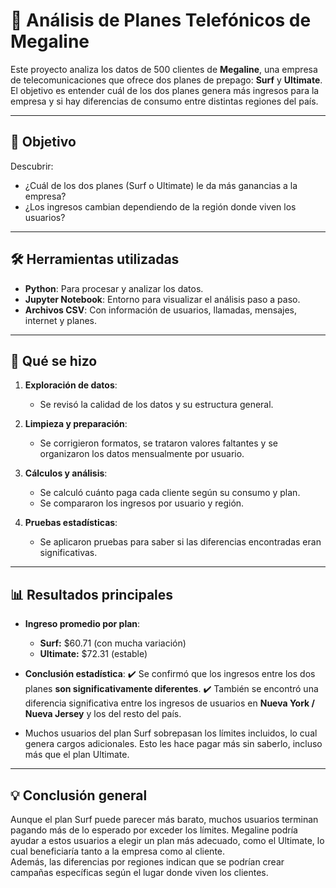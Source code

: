 # 📱 Análisis de Planes Telefónicos de Megaline

Este proyecto analiza los datos de 500 clientes de **Megaline**, una empresa de telecomunicaciones que ofrece dos planes de prepago: **Surf** y **Ultimate**. El objetivo es entender cuál de los dos planes genera más ingresos para la empresa y si hay diferencias de consumo entre distintas regiones del país.

---

## 🎯 Objetivo

Descubrir:

- ¿Cuál de los dos planes (Surf o Ultimate) le da más ganancias a la empresa?
- ¿Los ingresos cambian dependiendo de la región donde viven los usuarios?

---

## 🛠️ Herramientas utilizadas

- **Python**: Para procesar y analizar los datos.
- **Jupyter Notebook**: Entorno para visualizar el análisis paso a paso.
- **Archivos CSV**: Con información de usuarios, llamadas, mensajes, internet y planes.

---

## 📂 Qué se hizo

1. **Exploración de datos**:
   - Se revisó la calidad de los datos y su estructura general.

2. **Limpieza y preparación**:
   - Se corrigieron formatos, se trataron valores faltantes y se organizaron los datos mensualmente por usuario.

3. **Cálculos y análisis**:
   - Se calculó cuánto paga cada cliente según su consumo y plan.
   - Se compararon los ingresos por usuario y región.

4. **Pruebas estadísticas**:
   - Se aplicaron pruebas para saber si las diferencias encontradas eran significativas.

---

## 📊 Resultados principales

- **Ingreso promedio por plan**:
  - **Surf:** $60.71 (con mucha variación)
  - **Ultimate:** $72.31 (estable)

- **Conclusión estadística**:
  ✔️ Se confirmó que los ingresos entre los dos planes **son significativamente diferentes**.
  ✔️ También se encontró una diferencia significativa entre los ingresos de usuarios en **Nueva York / Nueva Jersey** y los del resto del país.

- Muchos usuarios del plan Surf sobrepasan los límites incluidos, lo cual genera cargos adicionales. Esto les hace pagar más sin saberlo, incluso más que el plan Ultimate.

---

## 💡 Conclusión general

Aunque el plan Surf puede parecer más barato, muchos usuarios terminan pagando más de lo esperado por exceder los límites. Megaline podría ayudar a estos usuarios a elegir un plan más adecuado, como el Ultimate, lo cual beneficiaría tanto a la empresa como al cliente.  
Además, las diferencias por regiones indican que se podrían crear campañas específicas según el lugar donde viven los clientes.
